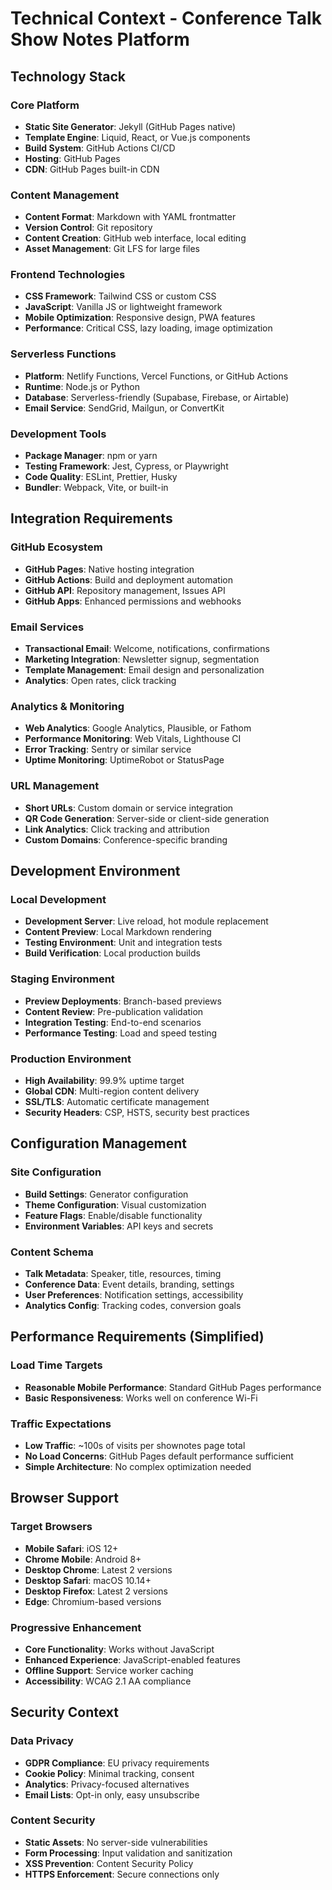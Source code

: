 # Technical Context - Conference Talk Show Notes Platform

## Technology Stack

### Core Platform
- **Static Site Generator**: Jekyll (GitHub Pages native)
- **Template Engine**: Liquid, React, or Vue.js components
- **Build System**: GitHub Actions CI/CD
- **Hosting**: GitHub Pages
- **CDN**: GitHub Pages built-in CDN

### Content Management
- **Content Format**: Markdown with YAML frontmatter
- **Version Control**: Git repository
- **Content Creation**: GitHub web interface, local editing
- **Asset Management**: Git LFS for large files

### Frontend Technologies
- **CSS Framework**: Tailwind CSS or custom CSS
- **JavaScript**: Vanilla JS or lightweight framework
- **Mobile Optimization**: Responsive design, PWA features
- **Performance**: Critical CSS, lazy loading, image optimization

### Serverless Functions
- **Platform**: Netlify Functions, Vercel Functions, or GitHub Actions
- **Runtime**: Node.js or Python
- **Database**: Serverless-friendly (Supabase, Firebase, or Airtable)
- **Email Service**: SendGrid, Mailgun, or ConvertKit

### Development Tools
- **Package Manager**: npm or yarn
- **Testing Framework**: Jest, Cypress, or Playwright
- **Code Quality**: ESLint, Prettier, Husky
- **Bundler**: Webpack, Vite, or built-in

## Integration Requirements

### GitHub Ecosystem
- **GitHub Pages**: Native hosting integration
- **GitHub Actions**: Build and deployment automation
- **GitHub API**: Repository management, Issues API
- **GitHub Apps**: Enhanced permissions and webhooks

### Email Services
- **Transactional Email**: Welcome, notifications, confirmations
- **Marketing Integration**: Newsletter signup, segmentation
- **Template Management**: Email design and personalization
- **Analytics**: Open rates, click tracking

### Analytics & Monitoring
- **Web Analytics**: Google Analytics, Plausible, or Fathom
- **Performance Monitoring**: Web Vitals, Lighthouse CI
- **Error Tracking**: Sentry or similar service
- **Uptime Monitoring**: UptimeRobot or StatusPage

### URL Management
- **Short URLs**: Custom domain or service integration
- **QR Code Generation**: Server-side or client-side generation
- **Link Analytics**: Click tracking and attribution
- **Custom Domains**: Conference-specific branding

## Development Environment

### Local Development
- **Development Server**: Live reload, hot module replacement
- **Content Preview**: Local Markdown rendering
- **Testing Environment**: Unit and integration tests
- **Build Verification**: Local production builds

### Staging Environment
- **Preview Deployments**: Branch-based previews
- **Content Review**: Pre-publication validation
- **Integration Testing**: End-to-end scenarios
- **Performance Testing**: Load and speed testing

### Production Environment
- **High Availability**: 99.9% uptime target
- **Global CDN**: Multi-region content delivery
- **SSL/TLS**: Automatic certificate management
- **Security Headers**: CSP, HSTS, security best practices

## Configuration Management

### Site Configuration
- **Build Settings**: Generator configuration
- **Theme Configuration**: Visual customization
- **Feature Flags**: Enable/disable functionality
- **Environment Variables**: API keys and secrets

### Content Schema
- **Talk Metadata**: Speaker, title, resources, timing
- **Conference Data**: Event details, branding, settings
- **User Preferences**: Notification settings, accessibility
- **Analytics Config**: Tracking codes, conversion goals

## Performance Requirements (Simplified)

### Load Time Targets
- **Reasonable Mobile Performance**: Standard GitHub Pages performance
- **Basic Responsiveness**: Works well on conference Wi-Fi

### Traffic Expectations
- **Low Traffic**: ~100s of visits per shownotes page total
- **No Load Concerns**: GitHub Pages default performance sufficient
- **Simple Architecture**: No complex optimization needed

## Browser Support

### Target Browsers
- **Mobile Safari**: iOS 12+
- **Chrome Mobile**: Android 8+
- **Desktop Chrome**: Latest 2 versions
- **Desktop Safari**: macOS 10.14+
- **Desktop Firefox**: Latest 2 versions
- **Edge**: Chromium-based versions

### Progressive Enhancement
- **Core Functionality**: Works without JavaScript
- **Enhanced Experience**: JavaScript-enabled features
- **Offline Support**: Service worker caching
- **Accessibility**: WCAG 2.1 AA compliance

## Security Context

### Data Privacy
- **GDPR Compliance**: EU privacy requirements
- **Cookie Policy**: Minimal tracking, consent
- **Analytics**: Privacy-focused alternatives
- **Email Lists**: Opt-in only, easy unsubscribe

### Content Security
- **Static Assets**: No server-side vulnerabilities
- **Form Processing**: Input validation and sanitization
- **XSS Prevention**: Content Security Policy
- **HTTPS Enforcement**: Secure connections only